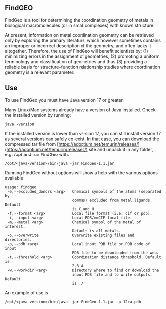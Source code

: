 ## FindGEO

FindGeo is a tool for determining the coordination geometry of metals in
biological macromolecules (or in small complexes) with known structure.

At present, information on metal coordination geometry can be retrieved
only by exploring the primary literature, which however sometimes contains
an improper or incorrect description of the geometry, and often lacks it
altogether. Therefore, the use of FindGeo will benefit scientists by: (1)
minimizing errors in the assignment of geometries, (2) promoting a uniform
terminology and classification of geometries and thus (3) providing a
reliable basis for structure–function relationship studies where
coordination geometry is a relevant parameter.

## Use

To use FindGeo you must have Java version 17 or greater.

Many Linux/Mac systems already have a version of Java installed. Check the installed version by running: 

```
java -version
```

If the installed version is lower than version 17, you can still install version 17 as several versions can safely co-exist.
In that case, you can download the compressed tar file from [https://adoptium.net/temurin/releases/](https://adoptium.net/temurin/releases/) site and unpack it in any folder, e.g. /opt and run FindGeo with:

```
/opt/<java-version>/bin/java -jar FindGeo-1.1.jar
```

Running FindGeo without options will show a help with the various options available

```
usage: findgeo
 -e,--excluded_donors <arg>   Chemical symbols of the atoms (separated by
                              commas) excluded from metal ligands. Default
                              is C and H.
 -f,--format <arg>            Local file format (i.e. cif or pdb).
 -i,--input <arg>             Local PDB/mmCIF local file.
 -m,--metal <arg>             Chemical symbol of the metal of interest.
                              Default is all metals.
 -o,--overwrite               Overwrite existing files and directories.
 -p,--pdb <arg>               Local input PDB file or PDB code of input
                              PDB file to be downloaded from the web.
 -t,--threshold <arg>         Coordination distance threshold. Default is
                              2.8 A.
 -w,--workdir <arg>           Directory where to find or download the
                              input PDB file and to write outputs. Default
                              is ./
```

An example of use is

```
/opt/<java-version>/bin/java -jar FindGeo-1.1.jar -p 12ca.pdb
```
